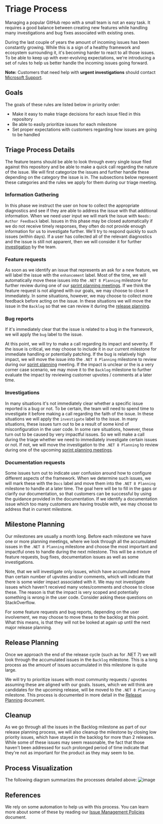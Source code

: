 # Triage Process

Managing a popular GitHub repo with a small team is not an easy task. It requires a good balance between creating new features while handling many investigations and bug fixes associated with existing ones.

During the last couple of years the amount of incoming issues has been constantly growing. While this is a sign of a healthy framework and ecosystem surrounding it, it's becoming harder to react to all those issues.
To be able to keep up with ever-evolving expectations, we're introducing a set of rules to help us better handle the incoming issues going forward.

**Note:** Customers that need help with **urgent investigations** should contact [Microsoft Support](https://dotnet.microsoft.com/platform/support).

## Goals

The goals of these rules are listed below in priority order:

- Make it easy to make triage decisions for each issue filed in this repository
- Be able to easily prioritize issues for each milestone
- Set proper expectations with customers regarding how issues are going to be handled

## Triage Process Details

The feature teams should be able to look through every single issue filed against this repository and be able to make a quick call regarding the nature of the issue.
We will first categorize the issues and further handle these depending on the category the issue is in. The subsections below represent these categories and the rules we apply for them during our triage meeting.

### Information Gathering

In this phase we instruct the user on how to collect the appropriate diagnostics and see if they are able to address the issue with that additional information.  When we need user input we will mark the issue with `Needs: Author Feedback` label. Issues in this phase may be closed automatically if we do not receive timely responses, they often do not provide enough information for us to investigate further.
We'll try to respond quickly to such issues (within days). If a user has collected all of the relevant diagnostics and the issue is still not apparent, then we will consider it for further [investigation](#investigations) by the team.

### Feature requests

As soon as we identify an issue that represents an ask for a new feature, we will label the issue with the `enhancement` label.
Most of the time, we will automatically move these issues into the `.NET 8 Planning` milestone for further review during one of our [sprint planning meetings](#milestone-planning).
If we think the feature request is not aligned with our goals, we may choose to close it immediately.
In some situations, however, we may choose to collect more feedback before acting on the issue. In these situations we will move the issue in the `Backlog` so that we can review it during the [release planning](#release-planning).

### Bug reports

If it's immediately clear that the issue is related to a bug in the framework, we will apply the `bug` label to the issue.

At this point, we will try to make a call regarding its impact and severity. If the issue is critical, we may choose to include it in our current milestone for immediate handling or potentially patching.
If the bug is relatively high impact, we will move the issue into the `.NET 8 Planning` milestone to review during our [sprint planning](#milestone-planning) meeting.
If the impact is unclear or the is a very corner case scenario, we may move it to the `Backlog` milestone to further evaluate the impact by reviewing customer upvotes / comments at a later time.

### Investigations

In many situations it's not immediately clear whether a specific issue reported is a bug or not. To be certain, the team will need to spend time to investigate it before making a call regarding the faith of the issue. In these situations we will apply the `investigate` label to the issue.
In many situations, these issues turn out to be a result of some kind of misconfiguration in the user code.
In some rare situations, however, these turn out to be caused by very impactful issues. So we will make a call during the triage whether we need to immediately investigate certain issues or not.
If not, we will move the investigation to the `.NET 8 Planning` to review during one of the upcoming [sprint planning meetings](#milestone-planning).

### Documentation requests

Some issues turn out to indicate user confusion around how to configure different aspects of the framework.
When we determine such issues, we will mark these with the `Docs` label and move them into the `.NET 8 Planning` milestone to handle at a later time. The goal here will be to fill in the gaps or clarify our documentation, so that customers can be successful by using the guidance provided in the documentation.
If we identify a documentation issue which too many customers are having trouble with, we may choose to address that in current milestone.

## Milestone Planning

Our milestones are usually a month long.
Before each milestone we have one or more planning meetings, where we look through all the accumulated issues in the `.NET 8 Planning` milestone and choose the most important and impactful ones to handle during the next milestone. This will be a mixture of feature requests, bug fixes, documentation issues as well as some investigations.

Note, that we will investigate only issues, which have accumulated more than certain number of upvotes and/or comments, which will indicate that there is some wider impact associated with it.
We may not investigate issues which haven't received many votes/comments and choose to close these. The reason is that the impact is very scoped and potentially something is wrong in the user code. Consider asking these questions on StackOverflow.

For some feature requests and bug reports, depending on the user involvement, we may choose to move these to the backlog at this point. What this means, is that they will not be looked at again up until the next major release planning.

## Release Planning

Once we approach the end of the release cycle (such as for .NET 7) we will look through the accumulated issues in the `Backlog` milestone. This is a long process as the amount of issues accumulated in this milestone is quite large.

We will try to prioritize issues with most community requests / upvotes assuming these are aligned with our goals.
Issues, which we will think are candidates for the upcoming release, will be moved to the `.NET 8 Planning` milestone. This process is documented in more detail in the [Release Planning](https://github.com/dotnet/aspnetcore/blob/main/docs/ReleasePlanning.md) document.

## Cleanup
As we go through all the issues in the Backlog milestone as part of our release planning process, we will also cleanup the milestone by closing low priority issues, which have stayed in the backlog for more than 2 releases. While some of these issues may seem reasonable, the fact that those haven't been addressed for such prolonged period of time indicate that they're not as important for the product as they may seem to be.

## Process Visualization

The following diagram summarizes the processes detailed above:
![image](https://user-images.githubusercontent.com/34246760/142244350-bd3484e2-fdee-450d-ac94-e0d192aa962a.png)

## References

We rely on some automation to help us with this process. You can learn more about some of these by reading our [Issue Management Policies](https://github.com/dotnet/aspnetcore/blob/main/docs/IssueManagementPolicies.md) document.
